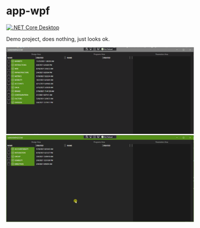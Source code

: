 # app-wpf
[![.NET Core Desktop](https://github.com/EElenov/app-wpf/actions/workflows/dotnet-desktop.yml/badge.svg)](https://github.com/EElenov/app-wpf/actions/workflows/dotnet-desktop.yml)

Demo project, does nothing, just looks ok.

<img src="https://raw.githubusercontent.com/EElenov/app-wpf/master/app-wpf/test1.gif">
<img src="https://raw.githubusercontent.com/EElenov/app-wpf/master/app-wpf/test2.gif">
